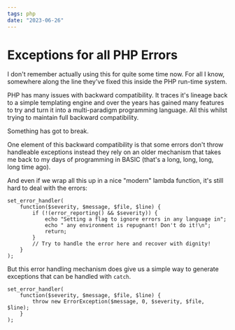```yaml
---
tags: php
date: "2023-06-26"
---
```

# Exceptions for all PHP Errors

I don't remember actually using this for quite some time now. For all I know,
somewhere along the line they've fixed this inside the PHP run-time system.

PHP has many issues with backward compatibility. It traces it's lineage back
to a simple templating engine and over the years has gained many features to
try and turn it into a multi-paradigm programming language. All this whilst
trying to maintain full backward compatibility.

Something has got to break.

One element of this backward compatibility is that some errors don't throw
handleable exceptions instead they rely on an older mechanism that takes me
back to my days of programming in BASIC (that's a long, long, long, long time
ago).

And even if we wrap all this up in a nice "modern" lambda function, it's still
hard to deal with the errors:

```php{aside="bottom}
set_error_handler(
    function($severity, $message, $file, $line) {
        if (!(error_reporting() && $severity)) {
            echo "Setting a flag to ignore errors in any language in";
            echo " any environment is repugnant! Don't do it!\n";
            return;
        }
        // Try to handle the error here and recover with dignity!
    }
);
```

But this error handling mechanism does give us a simple way to generate
exceptions that can be handled with `catch`.

```php{aside}
set_error_handler(
    function($severity, $message, $file, $line) {
        throw new ErrorException($message, 0, $severity, $file, $line);
    }
);
```
